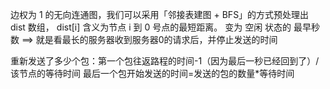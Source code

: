 边权为 1 的无向连通图，我们可以采用「邻接表建图 + BFS」的方式预处理出 dist 数组，
dist[i] 含义为节点 i 到 0 号点的最短距离。
变为 空闲 状态的 最早秒数 ==> 就是看最长的服务器收到服务器0的请求后，并停止发送的时间

重新发送了多少个包：第一个包往返路程的时间-1（因为最后一秒已经回到了）/该节点的等待时间
最后一个包开始发送的时间=发送的包的数量*等待时间

